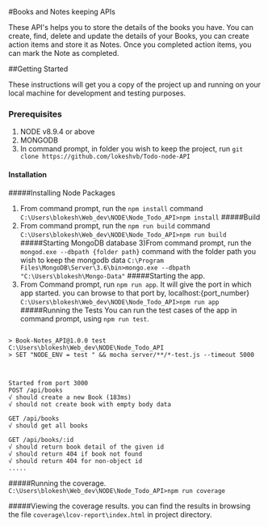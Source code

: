 #Books and Notes keeping APIs

These API's helps you to store the details of the books you have. You can create, find, delete and update the details of your Books, you can create action items and store it as Notes. Once you completed action items, you can mark the Note as completed.

##Getting Started

These instructions will get you a copy of the project up and running on your local machine for development and testing purposes.

### Prerequisites

  1) NODE v8.9.4 or above
  2) MONGODB
  3) In command prompt, in folder you wish to keep the project, run
    `git clone https://github.com/lokeshvb/Todo-node-API`
#### Installation

  #####Installing Node Packages
  1) From command prompt, run the `npm install` command
  `C:\Users\blokesh\Web_dev\NODE\Node_Todo_API>npm install`
  #####Build
  2) From command prompt, run the `npm run build` command
  `C:\Users\blokesh\Web_dev\NODE\Node_Todo_API>npm run build`
  #####Starting MongoDB database
  3)From command prompt, run the `mongod.exe --dbpath {folder path}` command with the folder path you wish to keep the mongodb data
  `C:\Program Files\MongoDB\Server\3.6\bin>mongo.exe --dbpath "C:\Users\blokesh\Mongo-Data"`
  #####Starting the app.
  4) From Command prompt, run `npm run app`. It will give the port in which app started. you can browse to that port by, localhost:{port_number}
  `C:\Users\blokesh\Web_dev\NODE\Node_Todo_API>npm run app`
  #####Running the Tests
  You can run the test cases of the app in command prompt, using `npm run test`.

  ```C:\Users\blokesh\Web_dev\NODE\Node_Todo_API>npm test

> Book-Notes_API@1.0.0 test C:\Users\blokesh\Web_dev\NODE\Node_Todo_API
> SET "NODE_ENV = test " && mocha server/**/*-test.js --timeout 5000



Started from port 3000
  POST /api/books
  √ should create a new Book (183ms)
  √ should not create book with empty body data

GET /api/books
  √ should get all books

GET /api/books/:id
  √ should return book detail of the given id
  √ should return 404 if book not found
  √ should return 404 for non-object id
  .....
  ```

  #####Running the coverage.
  `C:\Users\blokesh\Web_dev\NODE\Node_Todo_API>npm run coverage`

  #####Viewing the coverage results.
  you can find the results in browsing the file `coverage\lcov-report\index.html` in project directory.  
